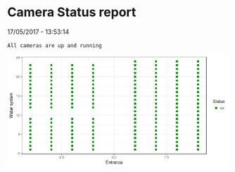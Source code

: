 Camera Status report
================
17/05/2017 - 13:53:14

    All cameras are up and running

![](camreport_files/figure-markdown_github/unnamed-chunk-2-1.png)
